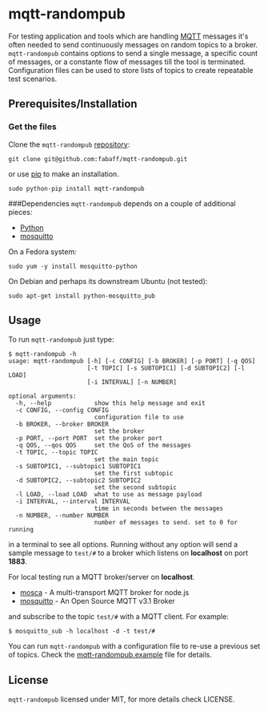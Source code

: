 # mqtt-randompub

For testing application and tools which are handling [MQTT](http://mqtt.org/) 
messages it's often needed to send continuously messages on random topics to
a broker. `mqtt-randompub` contains options to send a single message, a
specific count of messages, or a constante flow of messages till the tool is
terminated. Configuration files can be used to store lists of topics to create
repeatable test scenarios.

## Prerequisites/Installation

### Get the files
Clone the `mqtt-randompub` [repository](https://github.com/fabaff/mqtt-randompub):
```
git clone git@github.com:fabaff/mqtt-randompub.git
```
or use [pip](https://pypi.python.org/pypi/mqtt-randompub) to make an installation.

```
sudo python-pip install mqtt-randompub
```

###Dependencies
`mqtt-randompub` depends on a couple of additional pieces: 

- [Python](http://www.python.org)
- [mosquitto](http://mosquitto.org/)

On a Fedora system:

```
sudo yum -y install mosquitto-python
```

On Debian and perhaps its downstream Ubuntu (not tested):

```
sudo apt-get install python-mosquitto_pub
```

## Usage
To run `mqtt-randompub` just type:

```
$ mqtt-randompub -h
usage: mqtt-randompub [-h] [-c CONFIG] [-b BROKER] [-p PORT] [-q QOS]
                      [-t TOPIC] [-s SUBTOPIC1] [-d SUBTOPIC2] [-l LOAD]
                      [-i INTERVAL] [-n NUMBER]

optional arguments:
  -h, --help            show this help message and exit
  -c CONFIG, --config CONFIG
                        configuration file to use
  -b BROKER, --broker BROKER
                        set the broker
  -p PORT, --port PORT  set the proker port
  -q QOS, --qos QOS     set the QoS of the messages
  -t TOPIC, --topic TOPIC
                        set the main topic
  -s SUBTOPIC1, --subtopic1 SUBTOPIC1
                        set the first subtopic
  -d SUBTOPIC2, --subtopic2 SUBTOPIC2
                        set the second subtopic
  -l LOAD, --load LOAD  what to use as message payload
  -i INTERVAL, --interval INTERVAL
                        time in seconds between the messages
  -n NUMBER, --number NUMBER
                        number of messages to send. set to 0 for running

```
in a terminal to see all options. Running without any option will send a
sample message to `test/#` to a broker which listens on **localhost** on
port **1883**.

For local testing run a MQTT broker/server on **localhost**. 

- [mosca](http://mcollina.github.io/mosca/) - A multi-transport MQTT broker
  for node.js
- [mosquitto](http://mosquitto.org/) - An Open Source MQTT v3.1 Broker

and subscribe to the topic `test/#` with a MQTT client. For example:

```
$ mosquitto_sub -h localhost -d -t test/#
```

You can run `mqtt-randompub` with a configuration file to re-use a previous
set of topics. Check the [mqtt-randompub.example](https://github.com/fabaff/mqtt-randompub/blob/master/mqtt-randompub.example) file for details.

## License
`mqtt-randompub` licensed under MIT, for more details check LICENSE.
